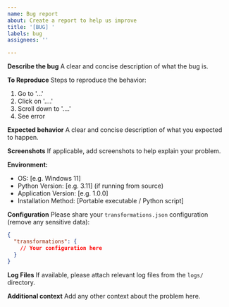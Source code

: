 ```yaml
---
name: Bug report
about: Create a report to help us improve
title: '[BUG] '
labels: bug
assignees: ''

---
```


**Describe the bug**
A clear and concise description of what the bug is.

**To Reproduce**
Steps to reproduce the behavior:
1. Go to '...'
2. Click on '....'
3. Scroll down to '....'
4. See error

**Expected behavior**
A clear and concise description of what you expected to happen.

**Screenshots**
If applicable, add screenshots to help explain your problem.

**Environment:**
 - OS: [e.g. Windows 11]
 - Python Version: [e.g. 3.11] (if running from source)
 - Application Version: [e.g. 1.0.0]
 - Installation Method: [Portable executable / Python script]

**Configuration**
Please share your `transformations.json` configuration (remove any sensitive data):

```json
{
  "transformations": {
    // Your configuration here
  }
}
```

**Log Files**
If available, please attach relevant log files from the `logs/` directory.

**Additional context**
Add any other context about the problem here.